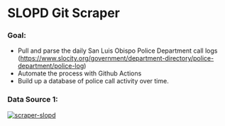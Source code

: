 # SLOPD Git Scraper

### Goal: 
+ Pull and parse the daily San Luis Obispo Police Department call logs (https://www.slocity.org/government/department-directory/police-department/police-log) 
+ Automate the process with Github Actions
+ Build up a database of police call activity over time.

### Data Source 1:
[![scraper-slopd](https://github.com/nagol/SLOPD_data/actions/workflows/main.yml/badge.svg)](https://github.com/nagol/SLOPD_data/actions/workflows/main.yml)

